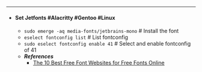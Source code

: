 - ---
- #### Set Jetfonts #Alacritty #Gentoo #Linux
	- `sudo emerge -aq media-fonts/jetbrains-mono` # Install the font
	- `eselect fontconfig list` # List fontconfig
	- `sudo eselect fontconfig enable 41` # Select and enable fontconfig of 41
	- ***References***
		- [The 10 Best Free Font Websites for Free Fonts Online](https://www.makeuseof.com/tag/free-fonts-sites-where-find-them/)
